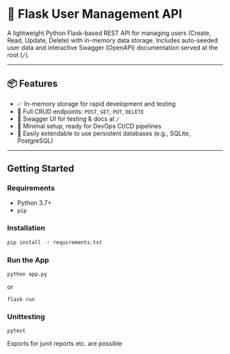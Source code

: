 # 🧩 Flask User Management API

A lightweight Python Flask-based REST API for managing users (Create, Read, Update, Delete) with in-memory data storage. Includes auto-seeded user data and interactive Swagger (OpenAPI) documentation served at the root (`/`).

---

## 📦 Features

- ✅ In-memory storage for rapid development and testing  
- 🔄 Full CRUD endpoints: `POST`, `GET`, `PUT`, `DELETE`  
- 🧪 Swagger UI for testing & docs at `/` 
- 🚀 Minimal setup, ready for DevOps CI/CD pipelines  
- 🧰 Easily extendable to use persistent databases (e.g., SQLite, PostgreSQL)

---

## Getting Started

### Requirements

- Python 3.7+
- `pip`

### Installation

```bash
pip install -r requirements.txt
```

### Run the App
```
python app.py
```
or
```
flask run
```

### Unittesting
```
pytest
```
Exports for junit reports etc. are possible